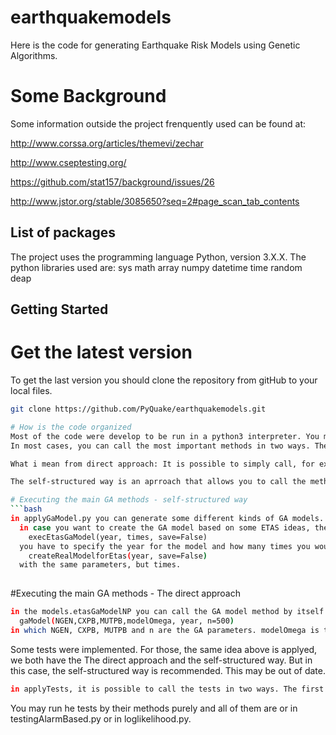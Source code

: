 # earthquakemodels

Here is the code for generating Earthquake Risk Models using Genetic Algorithms. 

# Some Background

Some information outside the project frenquently used can be found at:
  
  http://www.corssa.org/articles/themevi/zechar
  
  http://www.cseptesting.org/
  
  https://github.com/stat157/background/issues/26
  
  http://www.jstor.org/stable/3085650?seq=2#page_scan_tab_contents

List of packages
-------------
The project uses the programming language Python, version 3.X.X. 
The python libraries used are:
sys
math
array
numpy
datetime
time
random
deap 

Getting Started
---------------


# Get the latest version
To get the last version you should clone the repository from gitHub to your local files.
```bash
git clone https://github.com/PyQuake/earthquakemodels.git

# How is the code organized
Most of the code were develop to be run in a python3 interpreter. You may find that some files can be bash executed.
In most cases, you can call the most important methods in two ways. The direct approach and the self-structured way. 

What i mean from direct approach: It is possible to simply call, for example, the method to genarate a model by GA. That method needs some arguments and you would have to provide them to be able to run the method. 

The self-structured way is an aprroach that allows you to call the method in the right sequence making it easier to run the methods.

# Executing the main GA methods - self-structured way
```bash
in applyGaModel.py you can generate some different kinds of GA models. All similar methods follows the same parttern: 
  in case you want to create the GA model based on some ETAS ideas, the you should run the following method:
    execEtasGaModel(year, times, save=False)
  you have to specify the year for the model and how many times you would like to execute the GA. Also, you may chose to save the model in a file. But first, you have to create the reference model for comparison (in most cases it is the resulting data after filtering the catalog by the year) by calling:
    createRealModelforEtas(year, save=False)
  with the same parameters, but times.
  
```
#Executing the main GA methods - The direct approach 
```bash
in the models.etasGaModelNP you can call the GA model method by itself. You may do it by:
  gaModel(NGEN,CXPB,MUTPB,modelOmega, year, n=500)
in which NGEN, CXPB, MUTPB and n are the GA parameters. modelOmega is the reference model to be comapared (in most cases it is the resulting data after filtering the catalog by the year). You should choose the year parameter as well.
```
Some tests were implemented. For those, the same idea above is applyed, we both have the The direct approach and the self-structured way. But in this case, the self-structured way is recommended. This may be out of date. 

```bash
in applyTests, it is possible to call the tests in two ways. The first one, execTests(year), executes all tests available for a group of comparesing models. Or it is possible to run the tests by itself as in execGamblingScore(year).
```

You may run he tests by their methods purely and all of them are or in testingAlarmBased.py or in loglikelihood.py. 

    
    
